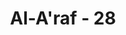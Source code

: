 ---
title: "Al-A'raf - 28"
no: 28
arabic_no: ٢٨
ayah: وَاِذَا فَعَلُوْا فَاحِشَةً قَالُوْا وَجَدْنَا عَلَيْهَآ اٰبَاۤءَنَا وَاللّٰهُ اَمَرَنَا بِهَاۗ قُلْ اِنَّ اللّٰهَ لَا يَأْمُرُ بِالْفَحْشَاۤءِۗ اَتَقُوْلُوْنَ عَلَى اللّٰهِ مَا لَا تَعْلَمُوْنَ 
translation: "Dan apabila mereka melakukan perbuatan keji, mereka berkata, “Kami mendapati nenek moyang kami melakukan yang demikian, dan Allah menyuruh kami mengerjakannya.” Katakanlah, “Sesungguhnya Allah tidak pernah menyuruh berbuat keji. Mengapa kamu membicarakan tentang Allah apa yang tidak kamu ketahui?”"
tafsir: "Ayat ini menerangkan bahwa orang-orang yang tidak beriman kepada Allah, dan orang-orang yang telah menjadikan setan sebagai pemimpinnya, apabila berbuat kejahatan, seperti mengingkari Allah dan menyekutukan-Nya, mereka mengemukakan alasan dan uzur, \"Begitulah yang kami ketahui dan kami dapati dari nenek moyang kami. Kami hanya mengikuti apa yang telah dikerjakan mereka, bahkan Allah telah memerintahkan kepada kami yang demikian, dan kami hanya menuruti perintah-Nya.\" Pengakuan mereka jelas tidak dapat dibenarkan, karena Allah mempunyai sifat kesempurnaan, tidak mungkin dan tidak masuk akal akan menyuruh dan memerintahkan mereka berbuat jahat dan keji seperti perbuatan tersebut di atas. Sebenarnya yang memerintahkan mereka berbuat jahat dan keji tentunya tiada lain melainkan setan sebagaimana firman Allah: \n\nSetan menjanjikan (menakut-nakuti) kemiskinan kepadamu dan menyuruh kamu berbuat keji (kikir)... (al-Baqarah/2: 268)\n\nMereka mengeluarkan perkataan yang dialamatkan kepada Allah, bahwa Dialah yang menyuruh berbuat jahat dan keji. Itu adalah ucapan yang tidak beralasan yang tidak didasarkan atas pengetahuan, padahal yang demikian itu akan mereka pertanggungjawabkan nanti di akhirat sebagaimana firman Allah: \n\nDan janganlah kamu mengikuti sesuatu yang tidak kamu ketahui. Karena pendengaran, penglihatan dan hati nurani, semua itu akan diminta pertanggungjawabannya. (al-Isra'/17: 36)"
---